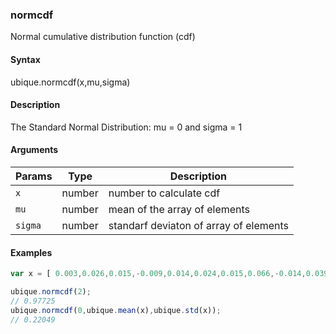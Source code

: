 ### normcdf

Normal cumulative distribution function (cdf)


#### Syntax

ubique.normcdf(x,mu,sigma)


#### Description

The Standard Normal Distribution: mu = 0 and sigma = 1  



#### Arguments

|Params|Type|Description
|---------|----|-----------
|`x` | number | number to calculate cdf
|`mu` | number | mean of  the array of elements
|`sigma` | number | standarf deviaton of array of elements


#### Examples

```js
var x = [ 0.003,0.026,0.015,-0.009,0.014,0.024,0.015,0.066,-0.014,0.039];

ubique.normcdf(2);
// 0.97725
ubique.normcdf(0,ubique.mean(x),ubique.std(x));
// 0.22049
```

